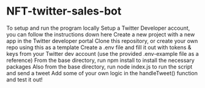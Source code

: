 # NFT-twitter-sales-bot
To setup and run the program locally
Setup a Twitter Developer account, you can follow the instructions down here
Create a new project with a new app in the Twitter developer portal
Clone this repository, or create your own repo using this as a template
Create a .env file and fill it out with tokens & keys from your Twitter dev account (use the provided .env-example file as a reference)
From the base directory, run npm install to install the necessary packages
Also from the base directory, run node index.js to run the script and send a tweet
Add some of your own logic in the handleTweet() function and test it out!
